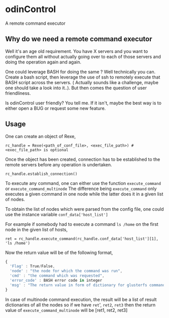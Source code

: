 # odinControl
A remote command executor

## Why do we need a remote command executor
Well it's an age old requirement. You have X servers and you want to configure them
all without actually going over to each of those servers and doing the operation 
again and again.

One could leverage BASH for doing the same ?
Well technically you can. Create a bash script, then leverage the use of ssh to
remotely execute that BASH script across the servers. ( Actually sounds like a 
challenge, maybe one should take a look into it..). But then comes the 
question of user friendliness.

Is odinControl user friendly?
You tell me. If it isn't, maybe the best way is to either open a BUG or request 
some new feature.

## Usage
One can create an object of Rexe,

`
rc_handle = Rexe(<path_of_conf_file>, <exec_file_path>) # <exec_file_path> is optional
`

Once the object has been created, connection has to be established to the remote servers
before any operation is undertaken.

`
rc_handle.establish_connection()
`

To execute any command, one can either use the function `execute_command` or `execute_command_multinode`
The difference being `execute_command` only executes a given command in one node while the latter does
it in a given list of nodes.

To obtain the list of nodes which were parsed from the config file, one could use the instance variable
`conf_data['host_list']`

For example if somebody had to execute a command `ls /home` on the first node in the given list of hosts,

`ret = rc_handle.execute_command(rc_handle.conf_data['host_list'][1], 'ls /home')`

Now the return value will be of the following format,

```javascript
{
  'Flag' : True/False,
  'node' : "the node for which the command was run",
  'cmd' : "the command which was requested",
  'error_code' : BASH error code in integer
  'msg' : "The return value in form of dictionary for glusterfs commands or string for other commands"
}
```

In case of multinode command execution, the result will be a list of result dictionaries of all the nodes
so if we have `ret`', `ret2`, `ret3` then the return value of `execute_command_multinode` will be
[ret1, ret2, ret3]
